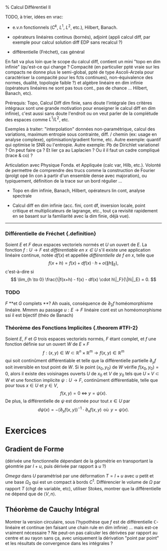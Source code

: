 % Calcul Différentiel II

TODO, à trier, idées en vrac:

  - e.v.n fonctionnels ($C^k$, $L^1$, $L^2$, etc.), Hilbert, Banach.

  - opérateurs linéaires continus (bornés), adjoint (appli calcul diff, 
    par exemple pour calcul solution diff EDP sans recalcul ?)
   
  - différentielle (Fréchet), cas général

En fait va plus loin que le scope du calcul diff, 
contient un mini "topo en dim infinie" (qu'est-ce qui change ?
Compacité (en particulier ppté vraie sur les compacts ne donne plus
le semi-global, ppté de type Ascoli-Arzela pour caractériser la compacité
pour les fcts continues), non-équivalence des normes, dualité, 
topologie faible ?) 
et algèbre linéaire en dim infinie (opérateurs linéaires 
ne sont pas tous cont., pas de chance ... Hilbert, Banach, etc). 

Prérequis: Topo, Calcul Diff dim finie, sans doute l'intégrale
(les critères intégraux sont une grande motivation pour enseigner
le calcul diff en dim infinie), c'est aussi sans doute l'endroit
ou on veut parler de la complétude des espaces comme $L^1 / L^2$, 
etc.

Exemples à traiter: "interpolation" données non-paramétrique, 
calcul des variations, maximum entropie sous contrainte, 
diff. / chemin (ex: usage en analyse complexe), 
optimisation/gradient forme, etc. Autre exemple: quantif 
qui optimise le SNR ou l'entropie. Autre exemple: Pb de Dirichlet
variationel ? On peut faire ça ? Et lier ça au Laplacien ? 
Ou il il faut un cadre compliqué (trace & co) ?

Articulation avec Physique Fonda. et Appliquée (calc var, Hilb, etc.).
Volonté de permettre de comprendre des trucs comme la construction de
Fourier (prolgt opé lin con à partir d'un ensemble dense avec majoration),
ou typiquement, définition de la trace sur un bord régulier ...

  - Topo en dim infinie, Banach, Hilbert, opérateurs lin cont, 
    analyse spectrale

  - Calcul diff en dim infinie (acc. fini, cont df, inversion locale, 
    point critique et multiplicateurs de lagrange, etc.,
    tout ça revisité rapidement en se basant sur la familiarité
    avec la dim finie, déjà vue).

--------------------------------------------------------------------------------

### Différentielle de Fréchet {.definition}
Soient $E$ et $F$ deux espaces vectoriels normés et $U$ un ouvert de $E$.
La fonction $f: U \to F$ est *différentiable en $x \in U$* s'il existe
une application linéaire continue, notée $df(x)$ et appellée 
*différentielle de $f$ en $x$*, telle que
$$
f(x+h) = f(x) + df(x) \cdot h + o(\|h\|_E),
$$
c'est-à-dire si 
$$
\lim_{h \to 0} \frac{\|f(x+h) - f(x) - df(x) \cdot h\|_F}{\|h\|_E} = 0.
$$


### TODO
 $F$ **et $G$ complets **? Ah ouais, conséquence de $\partial_2 f$
homéomorphisme linéaire. Mmmm au passage $u: E \to F$ linéaire cont
est un homéomorphisme ssi il est bijectif (théo de Banach)

### Théorème des Fonctions Implicites {.theorem #TFI-2}
Soient $E$, $F$ et $G$ trois espaces vectoriels normés, $F$ étant complet, 
et $f$ une fonction définie sur un ouvert $W$ de $E \times F$
$$
f: (x, y) \in W \subset \mathbb{R}^n \times \mathbb{R}^m \to f(x, y) \in \mathbb{R}^m
$$
qui soit continûment différentiable et telle que la différentielle partielle
$\partial_y f$ soit inversible en tout point de $W$.
Si le point $(x_0, y_0)$ de $W$ vérifie $f(x_0, y_0)= 0$,
alors il existe des voisinages ouverts $U$ de $x_0$ et $V$ de $y_0$ tels que
$U \times V \subset W$ et
une fonction implicite $\psi: U \to F$, continûment différentiable, 
telle que pour tous $x \in  U$ et $y \in V$,
$$
f(x, y) = 0
\; \Leftrightarrow \; 
y = \psi(x).
$$
De plus, la différentielle de $\psi$ est donnée pour tout $x \in U$ par
$$
d \psi(x) = - (\partial_y f(x, y))^{-1} \cdot \partial_x f(x, y) \, \mbox{ où } \, y=\psi(x).
$$

Exercices
================================================================================

Gradient de Forme
--------------------------------------------------------------------------------

(dérivée une fonctionnelle dépendant de la géométrie en transportant la
géomtrie par $I+u$, puis dérivée par rapport à $u$ ?)

$Omega$ dans $U$ paramétrisé par une déformation $T = I + u$ avec $u$ petit
et une base $\Omega_0$ qui est un compact à bords $C^1$.
Différencier le volume de $\Omega$ par rapport $T$ (chgt de variable, etc), 
utiliser Stokes, montrer que la différentielle ne dépend que de 
$\left<V, n\right>$.


Théorème de Cauchy Intégral
--------------------------------------------------------------------------------

Montrer la version circulaire, sous l'hypothèse que $f$ est de différentielle
$\mathbb{C}$-linéaire et continue (en faisant une chain rule en dim infinie)
... mais est-ce vraiment nécessaire ? Ne peut-on pas calculer les dérivées
par rapport au centre et au rayon sans ça, avec uniquement la dérivation
"point par point" et les résultats de convergence dans les intégrales ?